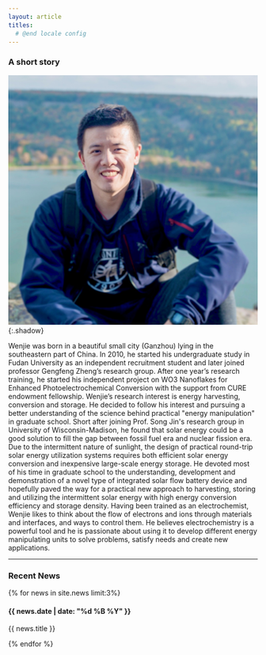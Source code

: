 ```yaml
---
layout: article
titles:
  # @end locale config
---
```



### A short story

<img class="image image--xl" src="https://github.com/WenjieLi06/ResearchSite/raw/gh-pages/Images/Picture_Wenjie.jpeg"/>{:.shadow}

Wenjie was born in a beautiful small city (Ganzhou) lying in the southeastern part of China. In 2010, he started his undergraduate study in Fudan University as an independent recruitment student and later joined professor Gengfeng Zheng’s research group. After one year’s research training, he started his independent project on WO3 Nanoflakes for Enhanced Photoelectrochemical Conversion with the support from CURE endowment fellowship.
Wenjie’s research interest is energy harvesting, conversion and storage. He decided to follow his interest and pursuing a better understanding of the science behind practical "energy manipulation" in graduate school. Short after joining Prof. Song Jin's research group in University of Wisconsin-Madison, he found that solar energy could be a good solution to fill the gap between fossil fuel era and nuclear fission era. Due to the intermittent nature of sunlight, the design of practical round-trip solar energy utilization systems requires both efficient solar energy conversion and inexpensive large-scale energy storage. He devoted most of his time in graduate school to the understanding, development and demonstration of a novel type of integrated solar flow battery device and hopefully paved the way for a practical new approach to harvesting, storing and utilizing the intermittent solar energy with high energy conversion efficiency and storage density. 
Having been trained as an electrochemist, Wenjie likes to think about the flow of electrons and ions through materials and interfaces, and ways to control them. He believes electrochemistry is a powerful tool and he is passionate about using it to develop different energy manipulating units to solve problems, satisfy needs and create new applications. 

___
### Recent News

{% for news in site.news limit:3%}

 <h4 class="blogdate"> {{ news.date | date: "%d %B %Y" }} </h4>
 <p>{{ news.title }}</p>

{% endfor %}
